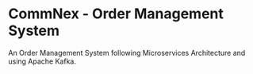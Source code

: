# CommNex - Order Management System
An Order Management System following Microservices Architecture and using Apache Kafka.
